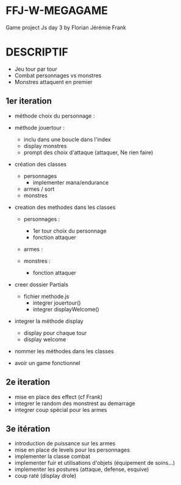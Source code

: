 # FFJ-W-MEGAGAME
Game project Js day 3 by Florian Jérémie Frank

# DESCRIPTIF

- Jeu tour par tour
- Combat personnages vs monstres
- Monstres attaquent en premier

## 1er iteration
 - méthode choix du personnage :
   
 - méthode jouertour :
    - inclu dans une boucle dans l'index
    - display monstres
    - prompt des choix d'attaque (attaquer, Ne rien faire)

 - création des classes
    - personnages
        - implementer mana/endurance
    - armes / sort
    - monstres

- creation des methodes dans les classes
    - personnages :
        - 1er tour choix du personnage
        - fonction attaquer

    - armes :


    - monstres :
        - fonction attaquer

- creer dossier Partials
    - fichier methode.js
        - integrer jouertour()
        - integrer displayWelcome()


- integrer la méthode display
    - display pour chaque tour
    - display welcome

- nommer les méthodes dans les classes

- avoir un game fonctionnel

## 2e iteration
- mise en place des effect (cf Frank)
- integrer le random des monstrest au demarrage
- integrer coup spécial pour les armes
## 3e itération
- introduction de puissance sur les armes
- mise en place de levels pour les personnages
- implementer la classe combat
- implementer fuir et utilisations d'objets (équipement de soins...)
- implementer les postures (attaque, defense, esquive)
- coup raté (display drole)

